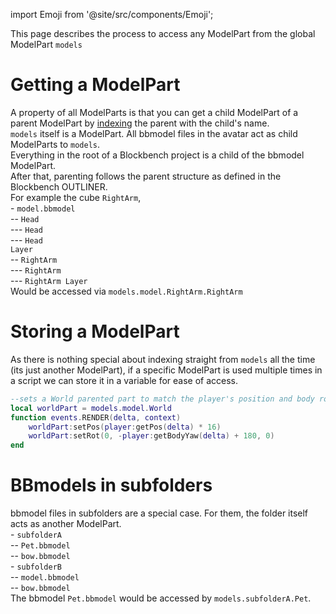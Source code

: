 import Emoji from '@site/src/components/Emoji';

This page describes the process to access any ModelPart from the global ModelPart <code>models</code>

# Getting a ModelPart

A property of all ModelParts is that you can get a child ModelPart of a parent ModelPart by [indexing](../tutorials/Tables#generic-indexing) the parent with the child's name.<br/>
<code>models</code> itself is a ModelPart. All bbmodel files in the avatar act as child ModelParts to <code>models</code>.<br/>
Everything in the root of a Blockbench project is a child of the bbmodel ModelPart.<br/>
After that, parenting follows the parent structure as defined in the Blockbench OUTLINER.<br/>
For example the cube <Emoji icon="blockbench/cube"/> <code>RightArm</code>,<br/>
\-<Emoji icon="file/bbmodel"/> <code>model.bbmodel</code><br/>
\-- <Emoji icon="blockbench/group"/> <code>Head</code><br/>
\--- <Emoji icon="blockbench/cube"/> <code>Head</code><br/>
\--- <Emoji icon="blockbench/cube"/> <code>Head Layer</code><br/>
\-- <Emoji icon="blockbench/group"/> <code>RightArm</code><br/>
\--- <Emoji icon="blockbench/cube"/> <code>RightArm</code><br/>
\--- <Emoji icon="blockbench/cube"/> <code>RightArm Layer</code><br/>
Would be accessed via <code>models.model.RightArm.RightArm</code>

# Storing a ModelPart

As there is nothing special about indexing straight from <code>models</code> all the time (its just another ModelPart), if a specific ModelPart is used multiple times in a script we can store it in a variable for ease of access.

```lua
--sets a World parented part to match the player's position and body rotation
local worldPart = models.model.World
function events.RENDER(delta, context)
    worldPart:setPos(player:getPos(delta) * 16)
    worldPart:setRot(0, -player:getBodyYaw(delta) + 180, 0)
end
```

# BBmodels in subfolders

bbmodel files in subfolders are a special case. For them, the folder itself acts as another ModelPart.<br/>
\- <Emoji icon="file/folder"/> <code>subfolderA</code><br/>
\-- <Emoji icon="file/bbmodel"/> <code>Pet.bbmodel</code><br/>
\-- <Emoji icon="file/bbmodel"/> <code>bow.bbmodel</code><br/>
\- <Emoji icon="file/folder"/> <code>subfolderB</code><br/>
\-- <Emoji icon="file/bbmodel"/> <code>model.bbmodel</code><br/>
\-- <Emoji icon="file/bbmodel"/> <code>bow.bbmodel</code><br/>
The bbmodel <Emoji icon="file/bbmodel"/> <code>Pet.bbmodel</code> would be accessed by <code>models.subfolderA.Pet</code>.<br/>
